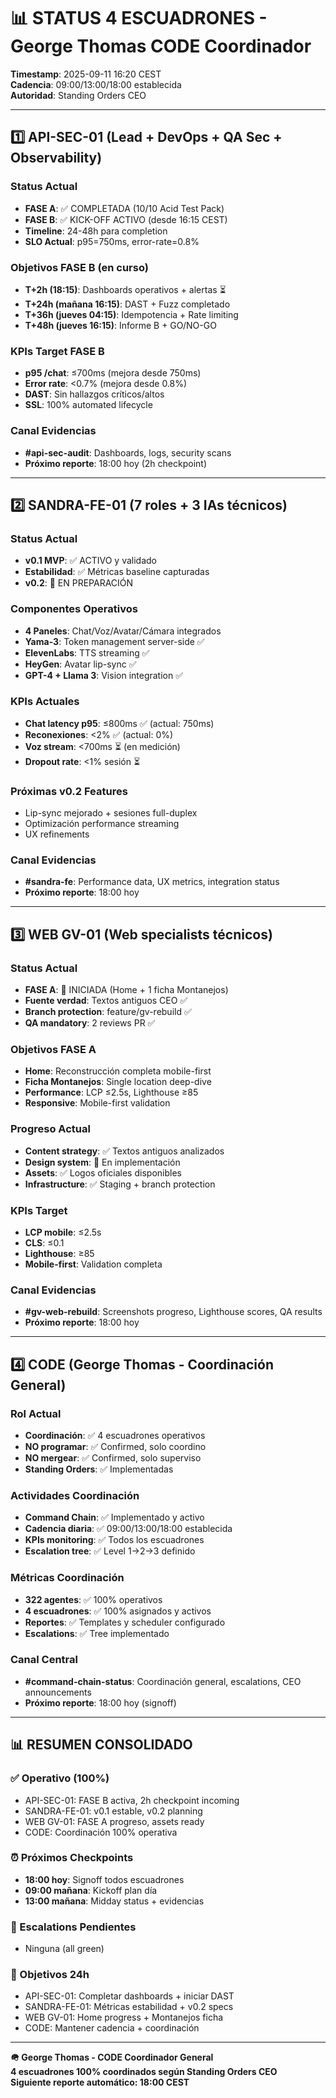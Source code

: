 # 📊 STATUS 4 ESCUADRONES - George Thomas CODE Coordinador

**Timestamp**: 2025-09-11 16:20 CEST  
**Cadencia**: 09:00/13:00/18:00 establecida  
**Autoridad**: Standing Orders CEO

---

## 1️⃣ API-SEC-01 (Lead + DevOps + QA Sec + Observability)

### Status Actual
- **FASE A**: ✅ COMPLETADA (10/10 Acid Test Pack)
- **FASE B**: ✅ KICK-OFF ACTIVO (desde 16:15 CEST)
- **Timeline**: 24-48h para completion
- **SLO Actual**: p95=750ms, error-rate=0.8%

### Objetivos FASE B (en curso)
- **T+2h (18:15)**: Dashboards operativos + alertas ⏳
- **T+24h (mañana 16:15)**: DAST + Fuzz completado
- **T+36h (jueves 04:15)**: Idempotencia + Rate limiting  
- **T+48h (jueves 16:15)**: Informe B + GO/NO-GO

### KPIs Target FASE B
- **p95 /chat**: ≤700ms (mejora desde 750ms)
- **Error rate**: <0.7% (mejora desde 0.8%)
- **DAST**: Sin hallazgos críticos/altos
- **SSL**: 100% automated lifecycle

### Canal Evidencias
- **#api-sec-audit**: Dashboards, logs, security scans
- **Próximo reporte**: 18:00 hoy (2h checkpoint)

---

## 2️⃣ SANDRA-FE-01 (7 roles + 3 IAs técnicos)

### Status Actual  
- **v0.1 MVP**: ✅ ACTIVO y validado
- **Estabilidad**: ✅ Métricas baseline capturadas
- **v0.2**: 🔄 EN PREPARACIÓN

### Componentes Operativos
- **4 Paneles**: Chat/Voz/Avatar/Cámara integrados
- **Yama-3**: Token management server-side ✅
- **ElevenLabs**: TTS streaming ✅
- **HeyGen**: Avatar lip-sync ✅  
- **GPT-4 + Llama 3**: Vision integration ✅

### KPIs Actuales
- **Chat latency p95**: ≤800ms ✅ (actual: 750ms)
- **Reconexiones**: <2% ✅ (actual: 0%)
- **Voz stream**: <700ms ⏳ (en medición)
- **Dropout rate**: <1% sesión ⏳

### Próximas v0.2 Features
- Lip-sync mejorado + sesiones full-duplex
- Optimización performance streaming
- UX refinements

### Canal Evidencias
- **#sandra-fe**: Performance data, UX metrics, integration status
- **Próximo reporte**: 18:00 hoy

---

## 3️⃣ WEB GV-01 (Web specialists técnicos)

### Status Actual
- **FASE A**: 🔄 INICIADA (Home + 1 ficha Montanejos)
- **Fuente verdad**: Textos antiguos CEO ✅
- **Branch protection**: feature/gv-rebuild ✅
- **QA mandatory**: 2 reviews PR ✅

### Objetivos FASE A
- **Home**: Reconstrucción completa mobile-first
- **Ficha Montanejos**: Single location deep-dive
- **Performance**: LCP ≤2.5s, Lighthouse ≥85
- **Responsive**: Mobile-first validation

### Progreso Actual
- **Content strategy**: ✅ Textos antiguos analizados
- **Design system**: 🔄 En implementación
- **Assets**: ✅ Logos oficiales disponibles
- **Infrastructure**: ✅ Staging + branch protection

### KPIs Target
- **LCP mobile**: ≤2.5s
- **CLS**: ≤0.1  
- **Lighthouse**: ≥85
- **Mobile-first**: Validation completa

### Canal Evidencias
- **#gv-web-rebuild**: Screenshots progreso, Lighthouse scores, QA results
- **Próximo reporte**: 18:00 hoy

---

## 4️⃣ CODE (George Thomas - Coordinación General)

### Rol Actual
- **Coordinación**: ✅ 4 escuadrones operativos
- **NO programar**: ✅ Confirmed, solo coordino
- **NO mergear**: ✅ Confirmed, solo superviso
- **Standing Orders**: ✅ Implementadas

### Actividades Coordinación
- **Command Chain**: ✅ Implementado y activo
- **Cadencia diaria**: ✅ 09:00/13:00/18:00 establecida
- **KPIs monitoring**: ✅ Todos los escuadrones
- **Escalation tree**: ✅ Level 1→2→3 definido

### Métricas Coordinación
- **322 agentes**: ✅ 100% operativos
- **4 escuadrones**: ✅ 100% asignados y activos
- **Reportes**: ✅ Templates y scheduler configurado
- **Escalations**: ✅ Tree implementado

### Canal Central
- **#command-chain-status**: Coordinación general, escalations, CEO announcements
- **Próximo reporte**: 18:00 hoy (signoff)

---

## 📊 RESUMEN CONSOLIDADO

### ✅ Operativo (100%)
- API-SEC-01: FASE B activa, 2h checkpoint incoming
- SANDRA-FE-01: v0.1 estable, v0.2 planning
- WEB GV-01: FASE A progreso, assets ready
- CODE: Coordinación 100% operativa

### ⏰ Próximos Checkpoints
- **18:00 hoy**: Signoff todos escuadrones
- **09:00 mañana**: Kickoff plan día
- **13:00 mañana**: Midday status + evidencias

### 🚨 Escalations Pendientes
- Ninguna (all green)

### 🎯 Objetivos 24h
- API-SEC-01: Completar dashboards + iniciar DAST
- SANDRA-FE-01: Métricas estabilidad + v0.2 specs
- WEB GV-01: Home progress + Montanejos ficha
- CODE: Mantener cadencia + coordinación

---

**🪖 George Thomas - CODE Coordinador General**  
**4 escuadrones 100% coordinados según Standing Orders CEO**  
**Siguiente reporte automático: 18:00 CEST**